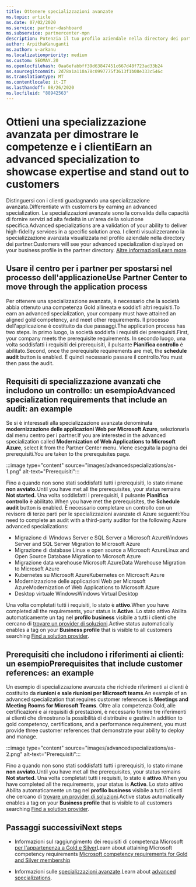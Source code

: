 ```yaml
---
title: Ottenere specializzazioni avanzate
ms.topic: article
ms.date: 07/02/2020
ms.service: partner-dashboard
ms.subservice: partnercenter-mpn
description: Potenzia il tuo profilo aziendale nella directory dei partner. Scopri come ottenere specializzazioni avanzate insieme alle tue competenze in oro/argento.
author: ArpithaKanuganti
ms.author: v-arkanu
ms.localizationpriority: medium
ms.custom: SEOMAY.20
ms.openlocfilehash: 0aa6efabbff39d63847451c667d48f723ad33b24
ms.sourcegitcommit: 2d78a1a110a78c0997775f3613f1b08e333c546c
ms.translationtype: MT
ms.contentlocale: it-IT
ms.lasthandoff: 08/26/2020
ms.locfileid: "88942563"
---
```

# <a name="earn-an-advanced-specialization-to-showcase-expertise-and-stand-out-to-customers"></a><span data-ttu-id="e18b4-104">Ottieni una specializzazione avanzata per dimostrare le competenze e i clienti</span><span class="sxs-lookup"><span data-stu-id="e18b4-104">Earn an advanced specialization to showcase expertise and stand out to customers</span></span> 

<span data-ttu-id="e18b4-105">Distinguersi con i clienti guadagnando una specializzazione avanzata.</span><span class="sxs-lookup"><span data-stu-id="e18b4-105">Differentiate with customers by earning an advanced specialization.</span></span> <span data-ttu-id="e18b4-106">Le specializzazioni avanzate sono la convalida della capacità di fornire servizi ad alta fedeltà in un'area della soluzione specifica.</span><span class="sxs-lookup"><span data-stu-id="e18b4-106">Advanced specializations are a validation of your ability to deliver high-fidelity services in a specific solution area.</span></span> <span data-ttu-id="e18b4-107">I clienti visualizzeranno la specializzazione avanzata visualizzata nel profilo aziendale nella directory dei partner.</span><span class="sxs-lookup"><span data-stu-id="e18b4-107">Customers will see your advanced specialization displayed on your business profile in the partner directory.</span></span> <span data-ttu-id="e18b4-108">[Altre informazioni](https://partner.microsoft.com/membership/advanced-specialization)</span><span class="sxs-lookup"><span data-stu-id="e18b4-108">[Learn more](https://partner.microsoft.com/membership/advanced-specialization).</span></span>

## <a name="use-partner-center-to-move-through-the-application-process"></a><span data-ttu-id="e18b4-109">Usare il centro per i partner per spostarsi nel processo dell'applicazione</span><span class="sxs-lookup"><span data-stu-id="e18b4-109">Use Partner Center to move through the application process</span></span>

<span data-ttu-id="e18b4-110">Per ottenere una specializzazione avanzata, è necessario che la società abbia ottenuto una competenza Gold allineata e soddisfi altri requisiti.</span><span class="sxs-lookup"><span data-stu-id="e18b4-110">To earn an advanced specialization, your company must have attained an aligned gold competency, and meet other requirements.</span></span> <span data-ttu-id="e18b4-111">Il processo dell'applicazione è costituito da due passaggi.</span><span class="sxs-lookup"><span data-stu-id="e18b4-111">The application process has two steps.</span></span> <span data-ttu-id="e18b4-112">In primo luogo, la società soddisfa i requisiti dei prerequisiti.</span><span class="sxs-lookup"><span data-stu-id="e18b4-112">First, your company meets the prerequisite requirements.</span></span> <span data-ttu-id="e18b4-113">In secondo luogo, una volta soddisfatti i requisiti dei prerequisiti, il pulsante **Pianifica controllo** è abilitato.</span><span class="sxs-lookup"><span data-stu-id="e18b4-113">Second, once the prerequisite requirements are met, the **schedule audit** button is enabled.</span></span> <span data-ttu-id="e18b4-114">È quindi necessario passare il controllo.</span><span class="sxs-lookup"><span data-stu-id="e18b4-114">You must then pass the audit.</span></span> 

## <a name="advanced-specialization-requirements-that-include-an-audit-an-example"></a><span data-ttu-id="e18b4-115">Requisiti di specializzazione avanzati che includono un controllo: un esempio</span><span class="sxs-lookup"><span data-stu-id="e18b4-115">Advanced specialization requirements that include an audit: an example</span></span>

<span data-ttu-id="e18b4-116">Se si è interessati alla specializzazione avanzata denominata **modernizzazione delle applicazioni Web per Microsoft Azure**, selezionarla dal menu centro per i partner.</span><span class="sxs-lookup"><span data-stu-id="e18b4-116">If you are interested in the advanced specialization called **Modernization of Web Applications to Microsoft Azure**, select it from the Partner Center menu.</span></span> <span data-ttu-id="e18b4-117">Viene eseguita la pagina dei prerequisiti.</span><span class="sxs-lookup"><span data-stu-id="e18b4-117">You are taken to the prerequisites page.</span></span>

:::image type="content" source="images/advancedspecializations/as-1.png" alt-text="Prerequisiti":::


<span data-ttu-id="e18b4-119">Fino a quando non sono stati soddisfatti tutti i prerequisiti, lo stato rimane **non avviato.**</span><span class="sxs-lookup"><span data-stu-id="e18b4-119">Until you have met all the prerequisites, your status remains **Not started.**</span></span> <span data-ttu-id="e18b4-120">Una volta soddisfatti i prerequisiti, il pulsante **Pianifica controllo** è abilitato.</span><span class="sxs-lookup"><span data-stu-id="e18b4-120">When you have met the prerequisites, the **Schedule audit** button is enabled.</span></span> <span data-ttu-id="e18b4-121">È necessario completare un controllo con un revisore di terze parti per le specializzazioni avanzate di Azure seguenti:</span><span class="sxs-lookup"><span data-stu-id="e18b4-121">You need to complete an audit with a third-party auditor for the following Azure advanced specializations:</span></span>
 
- <span data-ttu-id="e18b4-122">Migrazione di Windows Server e SQL Server a Microsoft Azure</span><span class="sxs-lookup"><span data-stu-id="e18b4-122">Windows Server and SQL Server Migration to Microsoft Azure</span></span>
- <span data-ttu-id="e18b4-123">Migrazione di database Linux e open source a Microsoft Azure</span><span class="sxs-lookup"><span data-stu-id="e18b4-123">Linux and Open Source Database Migration to Microsoft Azure</span></span>
- <span data-ttu-id="e18b4-124">Migrazione data warehouse Microsoft Azure</span><span class="sxs-lookup"><span data-stu-id="e18b4-124">Data Warehouse Migration to Microsoft Azure</span></span>
- <span data-ttu-id="e18b4-125">Kubernetes su Microsoft Azure</span><span class="sxs-lookup"><span data-stu-id="e18b4-125">Kubernetes on Microsoft Azure</span></span>
- <span data-ttu-id="e18b4-126">Modernizzazione delle applicazioni Web per Microsoft Azure</span><span class="sxs-lookup"><span data-stu-id="e18b4-126">Modernization of Web Applications to Microsoft Azure</span></span>
- <span data-ttu-id="e18b4-127">Desktop virtuale Windows</span><span class="sxs-lookup"><span data-stu-id="e18b4-127">Windows Virtual Desktop</span></span>


<span data-ttu-id="e18b4-128">Una volta completati tutti i requisiti, lo stato è **attivo**.</span><span class="sxs-lookup"><span data-stu-id="e18b4-128">When you have completed all the requirements, your status is **Active**.</span></span> <span data-ttu-id="e18b4-129">Lo stato attivo Abilita automaticamente un tag nel **profilo business** visibile a tutti i clienti che cercano di [trovare un provider di soluzioni](https://www.microsoft.com/solution-providers/home).</span><span class="sxs-lookup"><span data-stu-id="e18b4-129">Active status automatically enables a tag on your **Business profile** that is visible to all customers searching [Find a solution provider](https://www.microsoft.com/solution-providers/home).</span></span>

## <a name="prerequisites-that-include-customer-references-an-example"></a><span data-ttu-id="e18b4-130">Prerequisiti che includono i riferimenti ai clienti: un esempio</span><span class="sxs-lookup"><span data-stu-id="e18b4-130">Prerequisites that include customer references: an example</span></span>

<span data-ttu-id="e18b4-131">Un esempio di specializzazione avanzata che richiede riferimenti ai clienti è costituito da **riunioni e sale riunioni per Microsoft teams**.</span><span class="sxs-lookup"><span data-stu-id="e18b4-131">An example of an advanced specialization that requires customer references is **Meetings and Meeting Rooms for Microsoft Teams**.</span></span> <span data-ttu-id="e18b4-132">Oltre alla competenza Gold, alle certificazioni e ai requisiti di prestazioni, è necessario fornire tre riferimenti ai clienti che dimostrano la possibilità di distribuire e gestire.</span><span class="sxs-lookup"><span data-stu-id="e18b4-132">In addition to gold competency, certifications, and a performance requirement, you must provide three customer references that demonstrate your ability to deploy and manage.</span></span>

:::image type="content" source="images/advancedspecializations/as-2.png" alt-text="Prerequisiti":::

<span data-ttu-id="e18b4-134">Fino a quando non sono stati soddisfatti tutti i prerequisiti, lo stato rimane **non avviato.**</span><span class="sxs-lookup"><span data-stu-id="e18b4-134">Until you have met all the prerequisites, your status remains **Not started.**</span></span> <span data-ttu-id="e18b4-135">Una volta completati tutti i requisiti, lo stato è **attivo**.</span><span class="sxs-lookup"><span data-stu-id="e18b4-135">When you have completed all the requirements, your status is **Active**.</span></span> <span data-ttu-id="e18b4-136">Lo stato attivo Abilita automaticamente un tag nel **profilo business** visibile a tutti i clienti che cercano di [trovare un provider di soluzioni](https://www.microsoft.com/solution-providers/home).</span><span class="sxs-lookup"><span data-stu-id="e18b4-136">Active status automatically enables a tag on your **Business profile** that is visible to all customers searching [Find a solution provider](https://www.microsoft.com/solution-providers/home).</span></span>

## <a name="next-steps"></a><span data-ttu-id="e18b4-137">Passaggi successivi</span><span class="sxs-lookup"><span data-stu-id="e18b4-137">Next steps</span></span>

- <span data-ttu-id="e18b4-138">Informazioni sul raggiungimento dei requisiti di competenza Microsoft [per l'appartenenza a Gold e Silver](learn-about-competencies.md)</span><span class="sxs-lookup"><span data-stu-id="e18b4-138">Learn about attaining Microsoft competency requirements [Microsoft competency requirements for Gold and Silver membership](learn-about-competencies.md)</span></span>

- <span data-ttu-id="e18b4-139">Informazioni sulle [specializzazioni avanzate](https://partner.microsoft.com/membership/advanced-specialization).</span><span class="sxs-lookup"><span data-stu-id="e18b4-139">Learn about [advanced specializations](https://partner.microsoft.com/membership/advanced-specialization).</span></span>
